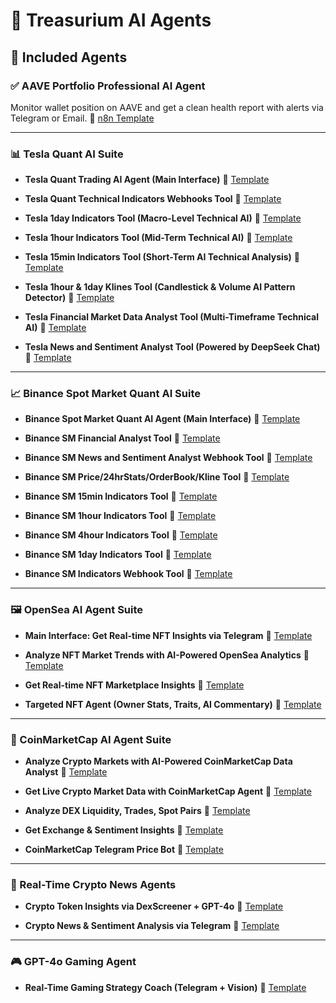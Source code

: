 # 🧠 Treasurium AI Agents

## 🚀 Included Agents

### ✅ AAVE Portfolio Professional AI Agent

Monitor wallet position on AAVE and get a clean health report with alerts via Telegram or Email.
🔗 [n8n Template](https://n8n.io/workflows/4267-aave-portfolio-professional-ai-agent-or-telegram-email-gpt-4o-moralis/)

---

### 📊 Tesla Quant AI Suite

* **Tesla Quant Trading AI Agent (Main Interface)**
  🔗 [Template](https://n8n.io/workflows/4143-tesla-quant-trading-ai-agent-using-telegram-gpt-41-main-interface/)

* **Tesla Quant Technical Indicators Webhooks Tool**
  🔗 [Template](https://n8n.io/workflows/4243-tesla-quant-technical-indicators-webhooks-tool/)

* **Tesla 1day Indicators Tool (Macro-Level Technical AI)**
  🔗 [Template](https://n8n.io/workflows/4237-tesla-1day-indicators-tool-macro-level-technical-ai/)

* **Tesla 1hour Indicators Tool (Mid-Term Technical AI)**
  🔗 [Template](https://n8n.io/workflows/4236-tesla-1hour-indicators-tool-mid-term-technical-analysis-ai/)

* **Tesla 15min Indicators Tool (Short-Term AI Technical Analysis)**
  🔗 [Template](https://n8n.io/workflows/4235-tesla-15min-indicators-tool-short-term-ai-technical-analysis/)

* **Tesla 1hour & 1day Klines Tool (Candlestick & Volume AI Pattern Detector)**
  🔗 [Template](https://n8n.io/workflows/4238-tesla-1hour-1day-klines-tool-candlestick-volume-ai-pattern-detector/)

* **Tesla Financial Market Data Analyst Tool (Multi-Timeframe Technical AI)**
  🔗 [Template](https://n8n.io/workflows/4239-tesla-financial-market-data-analyst-tool-multi-timeframe-technical-ai-agent/)

* **Tesla News and Sentiment Analyst Tool (Powered by DeepSeek Chat)**
  🔗 [Template](https://n8n.io/workflows/4240-tesla-news-and-sentiment-analyst-tool-powered-by-deepseek-chat/)

---

### 📈 Binance Spot Market Quant AI Suite

* **Binance Spot Market Quant AI Agent (Main Interface)**
  🔗 [Template](https://n8n.io/workflows/4739-binance-spot-market-quant-ai-agent-or-gpt-4o-telegram-main-interface/)

* **Binance SM Financial Analyst Tool**
  🔗 [Template](https://n8n.io/workflows/4741-get-binance-spot-market-financial-analysis-via-telegram-with-gpt-4o/)

* **Binance SM News and Sentiment Analyst Webhook Tool**
  🔗 [Template](https://n8n.io/workflows/4740-analyze-crypto-news-sentiment-for-any-token-with-gpt-4o-and-telegram-alerts/)

* **Binance SM Price/24hrStats/OrderBook/Kline Tool**
  🔗 [Template](https://n8n.io/workflows/4742-binance-sm-price-24hrstats-orderbook-kline-tool/)

* **Binance SM 15min Indicators Tool**
  🔗 [Template](https://n8n.io/workflows/4743-binance-sm-15min-indicators-tool/)

* **Binance SM 1hour Indicators Tool**
  🔗 [Template](https://n8n.io/workflows/4744-binance-sm-1hour-indicators-tool/)

* **Binance SM 4hour Indicators Tool**
  🔗 [Template](https://n8n.io/workflows/4745-binance-sm-4hour-indicators-tool/)

* **Binance SM 1day Indicators Tool**
  🔗 [Template](https://n8n.io/workflows/4746-binance-sm-1day-indicators-tool/)

* **Binance SM Indicators Webhook Tool**
  🔗 [Template](https://n8n.io/workflows/4747-binance-sm-indicators-webhook-tool/)

---

### 🖼️ OpenSea AI Agent Suite

* **Main Interface: Get Real-time NFT Insights via Telegram**
  🔗 [Template](https://n8n.io/workflows/3236-get-real-time-nft-insights-via-telegram-with-opensea-and-ai-main-interface/)

* **Analyze NFT Market Trends with AI-Powered OpenSea Analytics**
  🔗 [Template](https://n8n.io/workflows/3237-analyze-nft-market-trends-with-ai-powered-opensea-analytics-agent-tool/)

* **Get Real-time NFT Marketplace Insights**
  🔗 [Template](https://n8n.io/workflows/3239-get-real-time-nft-marketplace-insights-with-opensea-marketplace-agent-tool/)

* **Targeted NFT Agent (Owner Stats, Traits, AI Commentary)**
  🔗 [Template](https://n8n.io/workflows/3238-get-real-time-nft-insights-with-opensea-ai-powered-nft-agent-tool/)

---

### 🧠 CoinMarketCap AI Agent Suite

* **Analyze Crypto Markets with AI-Powered CoinMarketCap Data Analyst**
  🔗 [Template](https://n8n.io/workflows/2652-analyze-crypto-markets-with-the-ai-powered-coinmarketcap-data-analyst/)

* **Get Live Crypto Market Data with CoinMarketCap Agent**
  🔗 [Template](https://n8n.io/workflows/2649-get-live-crypto-market-data-with-ai-powered-coinmarketcap-agent/)

* **Analyze DEX Liquidity, Trades, Spot Pairs**
  🔗 [Template](https://n8n.io/workflows/2651-analyze-dex-liquidity-trades-spot-pairs-with-coinmarketcap-ai-agent/)

* **Get Exchange & Sentiment Insights**
  🔗 [Template](https://n8n.io/workflows/2650-get-exchange-sentiment-insights-with-coinmarketcap-ai-agent/)

* **CoinMarketCap Telegram Price Bot**
  🔗 [Template](https://n8n.io/workflows/2648-coinmarketcap-telegram-price-bot/)

---

### 📰 Real-Time Crypto News Agents

* **Crypto Token Insights via DexScreener + GPT-4o**
  🔗 [Template](https://n8n.io/workflows/2647-get-real-time-crypto-token-insights-via-telegram-with-dexscreener-and-gpt-4o/)

* **Crypto News & Sentiment Analysis via Telegram**
  🔗 [Template](https://n8n.io/workflows/2646-real-time-crypto-news-sentiment-analysis-via-telegram-with-gpt-4o/)

---

### 🎮 GPT-4o Gaming Agent

* **Real-Time Gaming Strategy Coach (Telegram + Vision)**
  🔗 [Template](https://n8n.io/workflows/4241-real-time-gaming-strategy-coach-with-telegram-gpt-4o-vision/)
